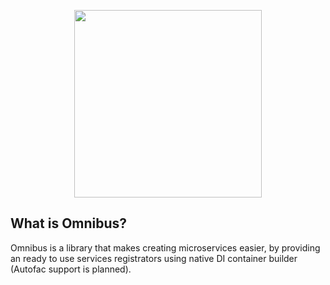 <p align="center">
  <img src="https://i.imgur.com/GhWmcmk.png" width="300">
</p>

## What is Omnibus?
Omnibus is a library that makes creating microservices easier, by providing an ready to use services registrators using native DI container builder (Autofac support is planned).